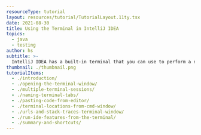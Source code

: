 ```yaml
---
resourceType: tutorial
layout: resources/tutorial/TutorialLayout.11ty.tsx
date: 2021-08-30
title: Using the Terminal in IntelliJ IDEA
topics:
  - java
  - testing
author: hs
subtitle: >-
  IntelliJ IDEA has a built-in terminal that you can use to perform a number of functions inside your IDE.
thumbnail: ./thumbnail.png
tutorialItems:
  - ./introduction/
  - ./opening-the-terminal-window/
  - ./multiple-terminal-sessions/
  - ./naming-terminal-tabs/
  - ./pasting-code-from-editor/
  - ./terminal-locations-from-cmd-window/
  - ./urls-and-stack-traces-terminal-window/
  - ./run-ide-features-from-the-terminal/
  - ./summary-and-shortcuts/
---
```

